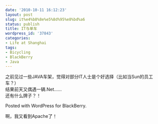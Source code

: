 ```yaml
---
date: '2010-10-11 16:12:23'
layout: post
slug: it%e4%b8%8e%e5%8d%95%e8%bd%a6
status: publish
title: IT与单车
wordpress_id: '37843'
categories:
- Life at Shanghai
tags:
- Bicycling
- BlackBerry
- Java
---
```


之前见过一些JAVA车架，觉得对部分IT人士是个好选择（比如当Sun的员工车？）  
结果前天又偶遇一辆.Net……  
还有什么牌子？！




Posted with WordPress for BlackBerry.




啊，我又看到Apache了！

